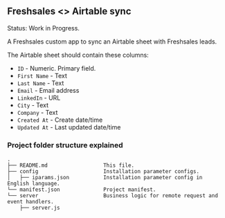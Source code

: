 ## Freshsales <> Airtable sync

Status: Work in Progress.

A Freshsales custom app to sync an Airtable sheet with Freshsales leads.

The Airtable sheet should contain these columns:

 - `ID` - Numeric. Primary field.
 - `First Name` - Text
 - `Last Name` - Text
 - `Email` - Email address
 - `LinkedIn` - URL
 - `City` - Text
 - `Company` - Text
 - `Created At` - Create date/time
 - `Updated At` - Last updated date/time

### Project folder structure explained

    .
    ├── README.md                  This file.
    ├── config                     Installation parameter configs.
    │   ├── iparams.json           Installation parameter config in English language.
    └── manifest.json              Project manifest.
    └── server                     Business logic for remote request and event handlers.
        ├── server.js
